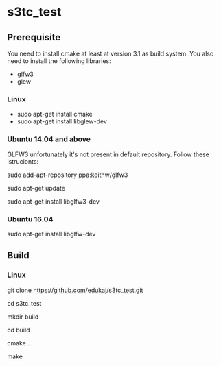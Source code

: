 # s3tc_test
## Prerequisite

You need to install cmake at least at version 3.1 as build system.
You also need to install the following libraries:
  * glfw3
  * glew

### Linux  
  * sudo apt-get install cmake
  * sudo apt-get install libglew-dev

### Ubuntu 14.04 and above
  GLFW3 unfortunately it's not present in default repository. Follow these istrucionts:

  sudo add-apt-repository ppa:keithw/glfw3

  sudo apt-get update
  
  sudo apt-get install libglfw3-dev

### Ubuntu 16.04
  sudo apt-get install libglfw-dev

## Build
### Linux
  git clone https://github.com/edukaj/s3tc_test.git

  cd s3tc_test

  mkdir build

  cd build

  cmake ..

  make
